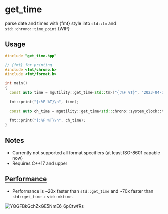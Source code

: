 # get_time
parse date and times with {fmt} style into `std::tm` and `std::chrono::time_point` {WIP} 

## Usage
```C++
#include "get_time.hpp"

// {fmt} for printing
#include <fmt/chrono.h>
#include <fmt/format.h>

int main()
{
  const auto time = mgutility::get_time<std::tm>("{:%F %T}", "2023-04-16 00:05:23");
  
  fmt::print("{:%F %T}\n", time);
  
  const auto ch_time = mgutility::get_time<std::chrono::system_clock::time_point>("{:%F %T}", "2023-04-16 00:05:23");
  
  fmt::print("{:%F %T}\n", ch_time);
}
```

## Notes
- Currently not supported all format specifiers (at least ISO-8601 capable now)
- Requires C++17 and upper

## [Performance](https://quick-bench.com/q/7ZBif24sf4xzkCvcJW5eKc52k4I)
- Performance is ~20x faster than `std::get_time` and ~70x faster than `std::get_time` + `std::mktime`.

![YQGFBkGchZxGE5NmE6_6pCtwfRs](https://user-images.githubusercontent.com/12413639/232600915-000eedc2-8fb7-448f-9266-1fad0e751fa2.png)


